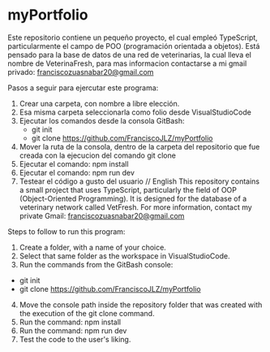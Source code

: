 # myPortfolio

Este repositorio contiene un pequeño proyecto, el cual empleó TypeScript, particularmente el campo de POO (programación orientada a objetos). Está pensado para la base de datos de una red de veterinarias, la cual lleva el nombre de VeterinaFresh, para mas informacion contactarse a mi gmail privado: franciscozuasnabar20@gmail.com

Pasos a seguir para ejercutar este programa:

1) Crear una carpeta, con nombre a libre elección.
2) Esa misma carpeta seleccionarla como folio desde VisualStudioCode
3) Ejecutar los comandos desde la consola GitBash:
   * git init
   * git clone https://github.com/FranciscoJLZ/myPortfolio
4) Mover la ruta de la consola, dentro de la carpeta del repositorio que fue creada con la ejecucion del comando git clone
5) Ejecutar el comando: npm install
6) Ejecutar el comando: npm run dev
7) Testear el código a gusto del usuario
// English
This repository contains a small project that uses TypeScript, particularly the field of OOP (Object-Oriented Programming). It is designed for the database of a veterinary network called VetFresh. For more information, contact my private Gmail: franciscozuasnabar20@gmail.com

Steps to follow to run this program:

1) Create a folder, with a name of your choice.
2) Select that same folder as the workspace in VisualStudioCode.
3) Run the commands from the GitBash console:
  * git init
  * git clone https://github.com/FranciscoJLZ/myPortfolio
4) Move the console path inside the repository folder that was created with the execution of the git clone command.
5) Run the command: npm install
6) Run the command: npm run dev
7) Test the code to the user's liking.
